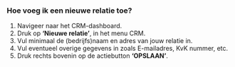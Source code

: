 ### Hoe voeg ik een nieuwe relatie toe?
1.	Navigeer naar het CRM-dashboard. 
2.	Druk op **‘Nieuwe relatie’**, in het menu CRM.
3.	Vul minimaal de (bedrijfs)naam en adres van jouw relatie in. 
4.	Vul eventueel overige gegevens in zoals E-mailadres, KvK nummer, etc.
5.	Druk rechts bovenin op de actiebutton **‘OPSLAAN’**.
